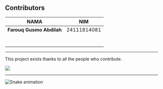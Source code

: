 ##  Contributors
| NAMA | NIM |
|--------|--------|
| **Farouq Gusmo Abdilah** | 24111814081 |
|  |  |
|  |  |
|  |  |
|  |  |
|  |  |
|  |  |
|  |  |

---

This project exists thanks to all the people who contribute.

<a href="https://github.com/Farouq-beginner/TokoLaptop/graphs/contributors">
  <img src="https://contrib.rocks/image?repo=Farouq-beginner/TokoLaptop" />
</a>

---

![Snake animation](https://github.com/Farouq-beginner/Farouq-beginner/raw/output/github-contribution-grid-snake.svg)

